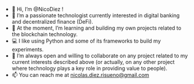 - 👋 Hi, I’m @NicoDiez !
- 👀 I’m a passionate technologist currently interested in digital banking and decentralized finance (DeFi).
- 🌱 At the moment, I’m learning and building my own projects related to the blockchain technology.
- 💻 I like using Python and some of its frameworks to build my experiments.
- 💞️ I’m always open and willing to collaborate on any project related to my current interests described above (or actually, on any other project where technology plays a key role in providing value to people).
- 📫 You can reach me at nicolas.diez.risueno@gmail.com

<!---
nicolasdiez/nicolasdiez is a ✨ special ✨ repository because its `README.md` (this file) appears on your GitHub profile.
You can click the Preview link to take a look at your changes.
--->
